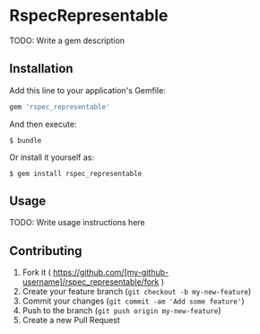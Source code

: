 # RspecRepresentable

TODO: Write a gem description

## Installation

Add this line to your application's Gemfile:

```ruby
gem 'rspec_representable'
```

And then execute:

    $ bundle

Or install it yourself as:

    $ gem install rspec_representable

## Usage

TODO: Write usage instructions here

## Contributing

1. Fork it ( https://github.com/[my-github-username]/rspec_representable/fork )
2. Create your feature branch (`git checkout -b my-new-feature`)
3. Commit your changes (`git commit -am 'Add some feature'`)
4. Push to the branch (`git push origin my-new-feature`)
5. Create a new Pull Request
